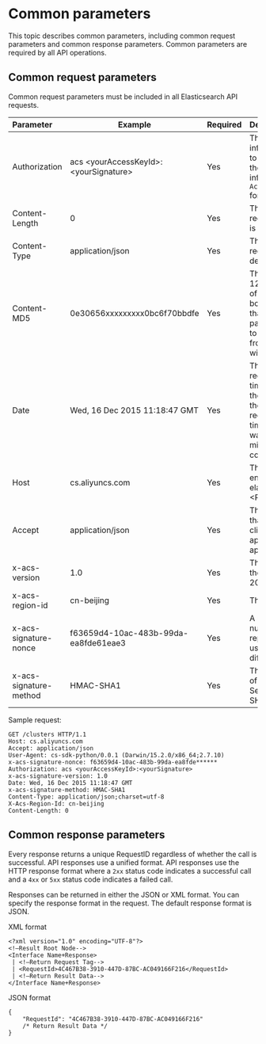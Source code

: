 # Common parameters

This topic describes common parameters, including common request parameters and common response parameters. Common parameters are required by all API operations.

## Common request parameters

Common request parameters must be included in all Elasticsearch API requests.

|Parameter|Example|Required|Description|
|:--------|-------|--------|:----------|
|Authorization|acs <yourAccessKeyId\>:<yourSignature\>|Yes|The authentication information that is used to verify the validity of the request. Specify the information in the `AccessKeyId:Signature` format.|
|Content-Length|0|Yes|The length of the HTTP request body. The length is defined in RFC 2616.|
|Content-Type|application/json|Yes|The type of the HTTP request body. The type is defined in RFC 2616.|
|Content-MD5|0e30656xxxxxxxxx0bc6f70bbdfe|Yes|The Base64-encoded 128-bit MD5 hash value of the HTTP request body. We recommend that you set this parameter for all requests to prevent the requests from being tampered with.|
|Date|Wed, 16 Dec 2015 11:18:47 GMT|Yes|The time when the request was created. The time must be in GMT. If the deviation between the time when the request was sent and the time when the request was received exceeds 15 minutes, the request is considered invalid.|
|Host|cs.aliyuncs.com|Yes|The requested service endpoint. Example: elasticsearch.<RegionId\>.aliyuncs.com.|
|Accept|application/json|Yes|The type of the response that is required by the client. Valid values: application/json and application/xml.|
|x-acs-version|1.0|Yes|The version number of the API. Set the value to 2017-06-13.|
|x-acs-region-id|cn-beijing|Yes|The region ID.|
|x-acs-signature-nonce|f63659d4-10ac-483b-99da-ea8fde61eae3|Yes|A unique, random number used to prevent replay attacks. You must use different numbers for different requests.|
|x-acs-signature-method|HMAC-SHA1|Yes|The encryption method of the signature string. Set the value to HMAC-SHA1.|

Sample request:

```
GET /clusters HTTP/1.1
Host: cs.aliyuncs.com
Accept: application/json
User-Agent: cs-sdk-python/0.0.1 (Darwin/15.2.0/x86_64;2.7.10)
x-acs-signature-nonce: f63659d4-10ac-483b-99da-ea8fde******
Authorization: acs <yourAccessKeyId>:<yourSignature>
x-acs-signature-version: 1.0
Date: Wed, 16 Dec 2015 11:18:47 GMT
x-acs-signature-method: HMAC-SHA1
Content-Type: application/json;charset=utf-8
X-Acs-Region-Id: cn-beijing
Content-Length: 0
```

## Common response parameters

Every response returns a unique RequestID regardless of whether the call is successful. API responses use a unified format. API responses use the HTTP response format where a `2xx` status code indicates a successful call and a `4xx` or `5xx` status code indicates a failed call.

Responses can be returned in either the JSON or XML format. You can specify the response format in the request. The default response format is JSON.

XML format

```
<?xml version="1.0" encoding="UTF-8"?>
<!—Result Root Node-->
<Interface Name+Response>
 | <!—Return Request Tag-->
 | <RequestId>4C467B38-3910-447D-87BC-AC049166F216</RequestId>
 | <!—Return Result Data-->
</Interface Name+Response>
```

JSON format

```
{
    "RequestId": "4C467B38-3910-447D-87BC-AC049166F216"
    /* Return Result Data */
}
```

